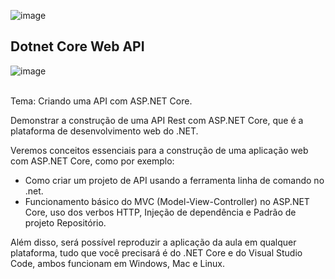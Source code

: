 
![image](https://uniciv.com.br/wp-content/uploads/2019/05/logo-uniciv.png)

## Dotnet Core Web API
![image](https://upload.wikimedia.org/wikipedia/commons/thumb/e/ee/.NET_Core_Logo.svg/220px-.NET_Core_Logo.svg.png)

<br />
Tema: Criando uma API com ASP.NET Core.

Demonstrar a construção de uma API Rest com ASP.NET Core, que é a plataforma de desenvolvimento web do .NET.

Veremos conceitos essenciais para a construção de uma aplicação web com ASP.NET Core, como por exemplo:
   - Como criar um projeto de API usando a ferramenta linha de comando no .net.
   - Funcionamento básico do MVC (Model-View-Controller) no ASP.NET Core, uso dos verbos HTTP, Injeção de dependência e Padrão de projeto Repositório.

Além disso, será possível reproduzir a aplicação da aula em qualquer plataforma, tudo que você precisará é do .NET Core e do Visual Studio Code, ambos funcionam em Windows, Mac e Linux.

